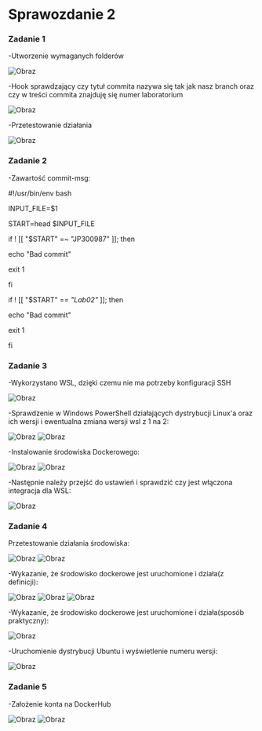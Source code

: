 # Sprawozdanie 2

### Zadanie 1


-Utworzenie wymaganych folderów


![Obraz](1.png)


-Hook sprawdzający czy tytuł commita nazywa się <AP304152> tak jak nasz branch oraz czy w treści commita znajduję się numer laboratorium
  
  
![Obraz](2.png)

-Przetestowanie działania
  
  
![Obraz](3.png)

  ### Zadanie 2
-Zawartość commit-msg:
  
  #!/usr/bin/env bash

INPUT_FILE=$1

START=head $INPUT_FILE

if ! [[ "$START" =~ "JP300987" ]]; then

echo "Bad commit"

exit 1

fi

if ! [[ "$START" == *"Lab02"* ]]; then

echo "Bad commit"

exit 1

fi
  
### Zadanie 3
  -Wykorzystano WSL, dzięki czemu nie ma potrzeby konfiguracji SSH
  
  
  ![Obraz](4.png)
  
  -Sprawdzenie w Windows PowerShell działających dystrybucji Linux'a oraz ich wersji i  ewentualna zmiana wersji wsl z 1 na 2:
  
  
  ![Obraz](5.png)
  ![Obraz](5a.png)
  
  -Instalowanie środowiska Dockerowego:
  
  
  ![Obraz](6.png)
  ![Obraz](7.png)
  
  -Następnie należy przejść do ustawień i sprawdzić czy jest włączona integracja dla WSL:
  
  
  ![Obraz](7a.png)
  
  ### Zadanie 4
  Przetestowanie działania środowiska:
  
  
  ![Obraz](8.png)
  ![Obraz](8a.png)
  
  -Wykazanie, że środowisko dockerowe jest uruchomione i działa(z definicji):
  
  
  ![Obraz](9.png)
  ![Obraz](10.png)
  ![Obraz](11.png)
  
   -Wykazanie, że środowisko dockerowe jest uruchomione i działa(sposób praktyczny):
  
  
  ![Obraz](12.png)
  
  -Uruchomienie dystrybucji Ubuntu i wyświetlenie numeru wersji:
  
  
  ![Obraz](13.png)
  
  ### Zadanie 5
  -Założenie konta na DockerHub
  
  
  ![Obraz](14.png)
  ![Obraz](15.png)
